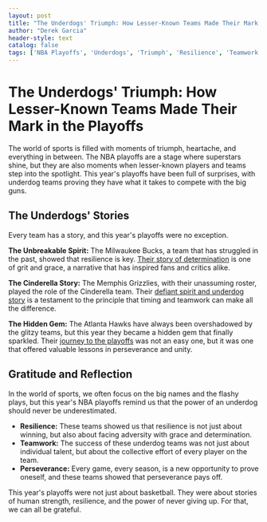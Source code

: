 ```yaml
---
layout: post
title: "The Underdogs' Triumph: How Lesser-Known Teams Made Their Mark in the Playoffs"
author: "Derek Garcia"
header-style: text
catalog: false
tags: ['NBA Playoffs', 'Underdogs', 'Triumph', 'Resilience', 'Teamwork', 'Perseverance', 'Basketball']
---
```


# The Underdogs' Triumph: How Lesser-Known Teams Made Their Mark in the Playoffs

The world of sports is filled with moments of triumph, heartache, and everything in between. The NBA playoffs are a stage where superstars shine, but they are also moments when lesser-known players and teams step into the spotlight. This year's playoffs have been full of surprises, with underdog teams proving they have what it takes to compete with the big guns.

## The Underdogs' Stories
Every team has a story, and this year's playoffs were no exception.

**The Unbreakable Spirit:** The Milwaukee Bucks, a team that has struggled in the past, showed that resilience is key. [Their story of determination](#) is one of grit and grace, a narrative that has inspired fans and critics alike.

**The Cinderella Story:** The Memphis Grizzlies, with their unassuming roster, played the role of the Cinderella team. Their [defiant spirit and underdog story](#) is a testament to the principle that timing and teamwork can make all the difference.

**The Hidden Gem:** The Atlanta Hawks have always been overshadowed by the glitzy teams, but this year they became a hidden gem that finally sparkled. Their [journey to the playoffs](#) was not an easy one, but it was one that offered valuable lessons in perseverance and unity.

## Gratitude and Reflection
In the world of sports, we often focus on the big names and the flashy plays, but this year's NBA playoffs remind us that the power of an underdog should never be underestimated.

- **Resilience:** These teams showed us that resilience is not just about winning, but also about facing adversity with grace and determination.
- **Teamwork:** The success of these underdog teams was not just about individual talent, but about the collective effort of every player on the team.
- **Perseverance:** Every game, every season, is a new opportunity to prove oneself, and these teams showed that perseverance pays off.

This year's playoffs were not just about basketball. They were about stories of human strength, resilience, and the power of never giving up. For that, we can all be grateful.
